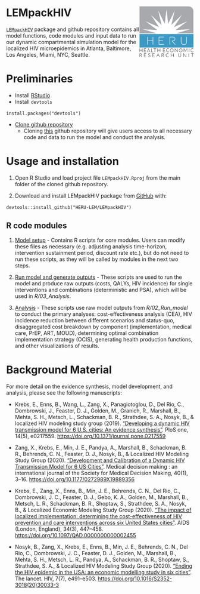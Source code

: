 
<!-- README.md is generated from README.Rmd. Please edit that file -->

LEMpackHIV <img src='man/figures/logo.jpg' align="right" height="139" />
========================================================================

[`LEMpackHIV`](https://github.com/HERU-LEM/LEMpackHIV) package and
github repository contains all model functions, code modules and input
data to run our dynamic compartmental simulation model for the localized
HIV microepidemics in Atlanta, Baltimore, Los Angeles, Miami, NYC,
Seattle.

Preliminaries
=============

-   Install
    [RStudio](https://www.rstudio.com/products/rstudio/download/)
-   Install `devtools`

<!-- -->

    install.packages("devtools")

-   [Clone github
    repository](https://docs.github.com/en/enterprise/2.13/user/articles/cloning-a-repository)
    -   Cloning [this](https://github.com/HERU-LEM/LEMpackHIV) github
        repository will give users access to all necessary code and data
        to run the model and conduct the analysis.

Usage and installation
======================

1.  Open R Studio and load project file `LEMpackHIV.Rproj` from the main
    folder of the cloned github repository.

2.  Download and install LEMpackHIV package from
    [GitHub](https://github.com) with:

<!-- -->

    devtools::install_github("HERU-LEM/LEMpackHIV")

R code modules
--------------

1.  [Model
    setup](https://github.com/benenns/LEMpackTEST/tree/master/R/01_Setup) -
    Contains R scripts for core modules. Users can modify these files as
    necessary (e.g. adjusting analysis time-horizon, intervention
    sustainment period, discount rate etc.), but do not need to run
    these scripts, as they will be called by modules in the next two
    steps.

2.  [Run model and generate
    outputs](https://github.com/benenns/LEMpackTEST/tree/master/R/02_Run_model) -
    These scripts are used to run the model and produce raw outputs
    (costs, QALYs, HIV incidence) for single interventions and
    combinations (deterministic and PSA), which will be used in
    *R/03\_Analysis*.

3.  [Analysis](https://github.com/benenns/LEMpackTEST/tree/master/R/03_Analysis) -
    These scripts use raw model outputs from *R/02\_Run\_model* to
    conduct the primary analyses: cost-effectiveness analysis (CEA), HIV
    incidence reduction between different scenarios and status-quo,
    disaggregated cost breakdown by component (implementation, medical
    care, PrEP, ART, MOUD), determining optimal combination
    implementation strategy (OCIS), generating health production
    functions, and other visualizations of results.

Background Material
===================

For more detail on the evidence synthesis, model development, and
analysis, please see the following manuscripts:

-   Krebs, E., Enns, B., Wang, L., Zang, X., Panagiotoglou, D., Del Rio,
    C., Dombrowski, J., Feaster, D. J., Golden, M., Granich, R.,
    Marshall, B., Mehta, S. H., Metsch, L., Schackman, B. R.,
    Strathdee, S. A., Nosyk, B., & localized HIV modeling study group
    (2019). [“Developing a dynamic HIV transmission model for 6 U.S.
    cities: An evidence
    synthesis”](https://dx.plos.org/10.1371/journal.pone.0217559). PloS
    one, 14(5), e0217559.
    <a href="https://doi.org/10.1371/journal.pone.0217559" class="uri">https://doi.org/10.1371/journal.pone.0217559</a>

-   Zang, X., Krebs, E., Min, J. E., Pandya, A., Marshall, B.,
    Schackman, B. R., Behrends, C. N., Feaster, D. J., Nosyk, B., &
    Localized HIV Modeling Study Group (2020). [“Development and
    Calibration of a Dynamic HIV Transmission Model for 6 US
    Cities”](https://journals.sagepub.com/doi/10.1177/0272989X19889356).
    Medical decision making : an international journal of the Society
    for Medical Decision Making, 40(1), 3–16.
    <a href="https://doi.org/10.1177/0272989X19889356" class="uri">https://doi.org/10.1177/0272989X19889356</a>

-   Krebs, E., Zang, X., Enns, B., Min, J. E., Behrends, C. N., Del Rio,
    C., Dombrowski, J. C., Feaster, D. J., Gebo, K. A., Golden, M.,
    Marshall, B., Metsch, L. R., Schackman, B. R., Shoptaw, S.,
    Strathdee, S. A., Nosyk, B., & Localized Economic Modeling Study
    Group (2020). [“The impact of localized implementation: determining
    the cost-effectiveness of HIV prevention and care interventions
    across six United States
    cities”](https://journals.lww.com/aidsonline/Abstract/2020/03010/The_impact_of_localized_implementation_.12.aspx).
    AIDS (London, England), 34(3), 447–458.
    <a href="https://doi.org/10.1097/QAD.0000000000002455" class="uri">https://doi.org/10.1097/QAD.0000000000002455</a>

-   Nosyk, B., Zang, X., Krebs, E., Enns, B., Min, J. E., Behrends, C.
    N., Del Rio, C., Dombrowski, J. C., Feaster, D. J., Golden, M.,
    Marshall, B., Mehta, S. H., Metsch, L. R., Pandya, A., Schackman, B.
    R., Shoptaw, S., Strathdee, S. A., & Localized HIV Modeling Study
    Group (2020). [“Ending the HIV epidemic in the USA: an economic
    modelling study in six
    cities”](https://www.thelancet.com/journals/lanhiv/article/PIIS2352-3018(20)30033-3/fulltext).
    The lancet. HIV, 7(7), e491–e503.
    <a href="https://doi.org/10.1016/S2352-3018(20)30033-3" class="uri">https://doi.org/10.1016/S2352-3018(20)30033-3</a>
